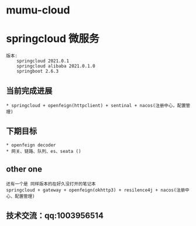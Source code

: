 # mumu-cloud
# springcloud 微服务
````
版本: 
    springcloud 2021.0.1 
    springcloud alibaba 2021.0.1.0
    springboot 2.6.3
````
## 当前完成进展
    * springcloud + openfeign(httpclient) + sentinal + nacos(注册中心，配置管理)
## 下期目标
    * openfeign decoder 
    * 网关、链路、队列、es、seata ()
    
## other one
    还有一个是 同样版本的在好久没打开的笔记本
    springcloud + gateway + openfeign(okhttp3) + resilence4j + nacos(注册中心、配置管理)
    
 
 ## 技术交流：qq:1003956514  
